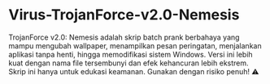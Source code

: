 # Virus-TrojanForce-v2.0-Nemesis
TrojanForce v2.0: Nemesis adalah skrip batch prank berbahaya yang mampu mengubah wallpaper, menampilkan pesan peringatan, menjalankan aplikasi tanpa henti, hingga memodifikasi sistem Windows. Versi ini lebih kuat dengan nama file tersembunyi dan efek kehancuran lebih ekstrem. Skrip ini hanya untuk edukasi keamanan. Gunakan dengan risiko penuh! ⚠️
